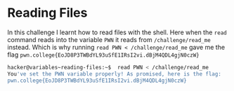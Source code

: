 # Reading Files

In this challenge I learnt how to read files with the shell.
Here when the `read` command reads into the variable `PWN` it reads from `/challenge/read_me` instead.
Which is why running `read PWN < /challenge/read_me` gave me the flag `pwn.college{EoJD8P3TWBdYL93uSfE1IRsI2vi.dBjM4QDL4gjN0czW}`

```bash
hacker@variables~reading-files:~$  read PWN < /challenge/read_me
You've set the PWN variable properly! As promised, here is the flag:
pwn.college{EoJD8P3TWBdYL93uSfE1IRsI2vi.dBjM4QDL4gjN0czW}
```
